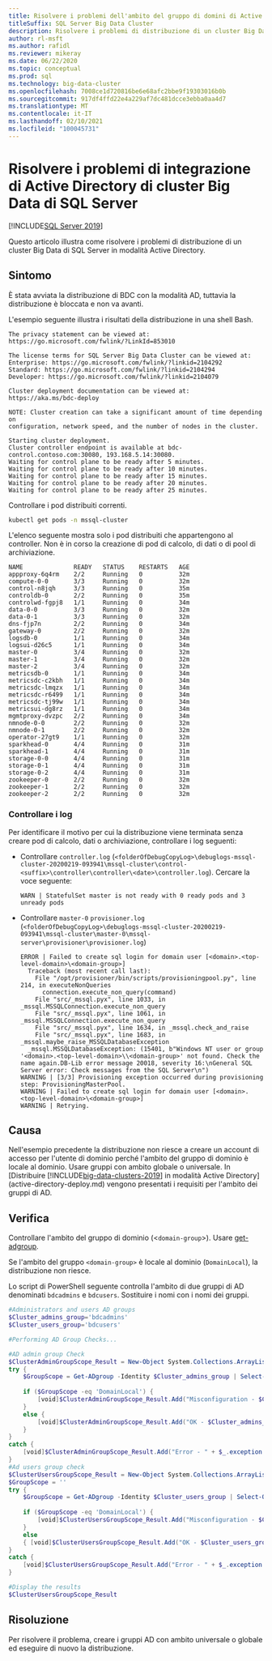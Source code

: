 ```yaml
---
title: Risolvere i problemi dell'ambito del gruppo di domini di Active Directory
titleSuffix: SQL Server Big Data Cluster
description: Risolvere i problemi di distribuzione di un cluster Big Data di SQL Server in un dominio di Active Directory.
author: rl-msft
ms.author: rafidl
ms.reviewer: mikeray
ms.date: 06/22/2020
ms.topic: conceptual
ms.prod: sql
ms.technology: big-data-cluster
ms.openlocfilehash: 7008ce1d720816be6e68afc2bbe9f19303016b0b
ms.sourcegitcommit: 917df4ffd22e4a229af7dc481dcce3ebba0aa4d7
ms.translationtype: MT
ms.contentlocale: it-IT
ms.lasthandoff: 02/10/2021
ms.locfileid: "100045731"
---
```

# <a name="troubleshoot-sql-server-big-data-cluster-active-directory-integration"></a>Risolvere i problemi di integrazione di Active Directory di cluster Big Data di SQL Server

[!INCLUDE[SQL Server 2019](../includes/applies-to-version/sqlserver2019.md)]

Questo articolo illustra come risolvere i problemi di distribuzione di un cluster Big Data di SQL Server in modalità Active Directory.

## <a name="symptom"></a>Sintomo

È stata avviata la distribuzione di BDC con la modalità AD, tuttavia la distribuzione è bloccata e non va avanti.

L'esempio seguente illustra i risultati della distribuzione in una shell Bash.

```
The privacy statement can be viewed at:
https://go.microsoft.com/fwlink/?LinkId=853010
 
The license terms for SQL Server Big Data Cluster can be viewed at:
Enterprise: https://go.microsoft.com/fwlink/?linkid=2104292
Standard: https://go.microsoft.com/fwlink/?linkid=2104294
Developer: https://go.microsoft.com/fwlink/?linkid=2104079
 
Cluster deployment documentation can be viewed at:
https://aka.ms/bdc-deploy
 
NOTE: Cluster creation can take a significant amount of time depending on
configuration, network speed, and the number of nodes in the cluster.
 
Starting cluster deployment.
Cluster controller endpoint is available at bdc-control.contoso.com:30080, 193.168.5.14:30080.
Waiting for control plane to be ready after 5 minutes.
Waiting for control plane to be ready after 10 minutes.
Waiting for control plane to be ready after 15 minutes.
Waiting for control plane to be ready after 20 minutes.
Waiting for control plane to be ready after 25 minutes.
```

Controllare i pod distribuiti correnti.

```bash
kubectl get pods -n mssql-cluster
```

L'elenco seguente mostra solo i pod distribuiti che appartengono al controller. Non è in corso la creazione di pod di calcolo, di dati o di pool di archiviazione.

```
NAME              READY   STATUS    RESTARTS   AGE
appproxy-6q4rm    2/2     Running   0          32m
compute-0-0       3/3     Running   0          32m
control-n8jqh     3/3     Running   0          35m
controldb-0       2/2     Running   0          35m
controlwd-fgpj8   1/1     Running   0          34m
data-0-0          3/3     Running   0          32m
data-0-1          3/3     Running   0          32m
dns-fjp7n         2/2     Running   0          34m
gateway-0         2/2     Running   0          32m
logsdb-0          1/1     Running   0          34m
logsui-d26c5      1/1     Running   0          34m
master-0          3/4     Running   0          32m
master-1          3/4     Running   0          32m
master-2          3/4     Running   0          32m
metricsdb-0       1/1     Running   0          34m
metricsdc-c2kbh   1/1     Running   0          34m
metricsdc-lmqzx   1/1     Running   0          34m
metricsdc-r6499   1/1     Running   0          34m
metricsdc-tj99w   1/1     Running   0          34m
metricsui-dg8rz   1/1     Running   0          34m
mgmtproxy-dvzpc   2/2     Running   0          34m
nmnode-0-0        2/2     Running   0          32m
nmnode-0-1        2/2     Running   0          32m
operator-27gt9    1/1     Running   0          32m
sparkhead-0       4/4     Running   0          31m
sparkhead-1       4/4     Running   0          31m
storage-0-0       4/4     Running   0          31m
storage-0-1       4/4     Running   0          31m
storage-0-2       4/4     Running   0          31m
zookeeper-0       2/2     Running   0          32m
zookeeper-1       2/2     Running   0          32m
zookeeper-2       2/2     Running   0          32m
```

### <a name="check-logs"></a>Controllare i log

Per identificare il motivo per cui la distribuzione viene terminata senza creare pod di calcolo, dati o archiviazione, controllare i log seguenti: 

- Controllare `controller.log` (`<folderOfDebugCopyLog>\debuglogs-mssql-cluster-20200219-093941\mssql-cluster\control-<suffix>\controller\controller\<date>\controller.log`). Cercare la voce seguente:

  `WARN | StatefulSet master is not ready with 0 ready pods and 3 unready pods `

- Controllare `master-0` `provisioner.log` (`<folderOfDebugCopyLog>\debuglogs-mssql-cluster-20200219-093941\mssql-cluster\master-0\mssql-server\provisioner\provisioner.log`)

  ```
  ERROR | Failed to create sql login for domain user [<domain>.<top-level-domain>\<domain-group>]
    Traceback (most recent call last):
      File "/opt/provisioner/bin/scripts/provisioningpool.py", line 214, in executeNonQueries
        connection.execute_non_query(command)
      File "src/_mssql.pyx", line 1033, in _mssql.MSSQLConnection.execute_non_query
      File "src/_mssql.pyx", line 1061, in _mssql.MSSQLConnection.execute_non_query
      File "src/_mssql.pyx", line 1634, in _mssql.check_and_raise
      File "src/_mssql.pyx", line 1683, in _mssql.maybe_raise_MSSQLDatabaseException
    _mssql.MSSQLDatabaseException: (15401, b"Windows NT user or group '<domain>.<top-level-domain>\\<domain-group>' not found. Check the name again.DB-Lib error message 20018, severity 16:\nGeneral SQL Server error: Check messages from the SQL Server\n")
  WARNING | [3/3] Provisioning exception occurred during provisioning step: ProvisioningMasterPool.
  WARNING | Failed to create sql login for domain user [<domain>.<top-level-domain>\<domain-group>]
  WARNING | Retrying.
  ```

## <a name="cause"></a>Causa

Nell'esempio precedente la distribuzione non riesce a creare un account di accesso per l'utente di dominio perché l'ambito del gruppo di dominio è locale al dominio. Usare gruppi con ambito globale o universale. In [Distribuire [!INCLUDE[big-data-clusters-2019](../includes/ssbigdataclusters-ss-nover.md)] in modalità Active Directory](active-directory-deploy.md) vengono presentati i requisiti per l'ambito dei gruppi di AD.

## <a name="verify"></a>Verifica

Controllare l'ambito del gruppo di dominio (<`domain-group`>). Usare [get-adgroup](/powershell/module/addsadministration/get-adgroup/).

Se l'ambito del gruppo `<domain-group>` è locale al dominio (`DomainLocal`), la distribuzione non riesce. 

Lo script di PowerShell seguente controlla l'ambito di due gruppi di AD denominati `bdcadmins` e `bdcusers`. Sostituire i nomi con i nomi dei gruppi. 

```powershell
#Administrators and users AD groups
$Cluster_admins_group='bdcadmins'
$Cluster_users_group='bdcusers'

#Performing AD Group Checks...

#AD admin group Check
$ClusterAdminGroupScope_Result = New-Object System.Collections.ArrayList
try {
    $GroupScope = Get-ADgroup -Identity $Cluster_admins_group | Select-Object -ExpandProperty GroupScope
    
    if ($GroupScope -eq 'DomainLocal') {
        [void]$ClusterAdminGroupScope_Result.Add("Misconfiguration - $Cluster_admins_group Group scope is $GroupScope, this scope is not supported, Please change group scope to either Global or Univesal") 
    }
    else {
        [void]$ClusterAdminGroupScope_Result.Add("OK - $Cluster_admins_group Group scope is $GroupScope")
    }
}
catch {
    [void]$ClusterAdminGroupScope_Result.Add("Error - " + $_.exception.message)
}
#Ad users group check
$ClusterUsersGroupScope_Result = New-Object System.Collections.ArrayList
$GroupScope = ''
try {
    $GroupScope = Get-ADgroup -Identity $Cluster_users_group | Select-Object -ExpandProperty GroupScope
    
    if ($GroupScope -eq 'DomainLocal') {
        [void]$ClusterUsersGroupScope_Result.Add("Misconfiguration - $Cluster_users_group Group scope is $GroupScope, this scope is not supported, Please change group scope to either Global or Univesal")
    } 
    else 
    { [void]$ClusterUsersGroupScope_Result.Add("OK - $Cluster_users_group Group scope is $GroupScope") }
}
catch {
    [void]$ClusterUsersGroupScope_Result.Add("Error - " + $_.exception.message)
}

#Display the results
$ClusterUsersGroupScope_Result
```

## <a name="resolution"></a>Risoluzione

Per risolvere il problema, creare i gruppi AD con ambito universale o globale ed eseguire di nuovo la distribuzione.


